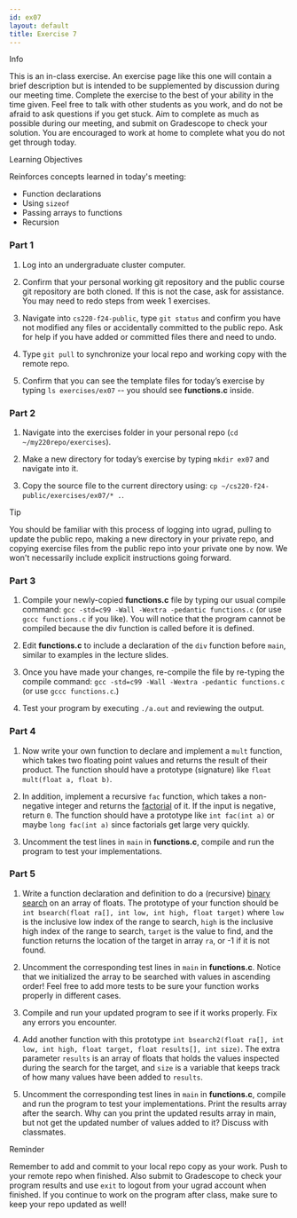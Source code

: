 ```yaml
---
id: ex07
layout: default
title: Exercise 7
---
```


<div class='admonition info'>
<div class='title'>Info</div>
<div class='content'>
<p>This is an in-class exercise. An exercise page like this one will contain a brief description but is intended to be supplemented by discussion during our meeting time. Complete the exercise to the best of your ability in the time given. Feel free to talk with other students as you work, and do not be afraid to ask questions if you get stuck. Aim to complete as much as possible during our meeting, and submit on Gradescope to check your solution. You are encouraged to work at home to complete what you do not get through today.</p>
</div>
</div>

<div class='admonition tip'>
<div class='title'>Learning Objectives</div>
<div class='content'>
<p>Reinforces concepts learned in today's meeting:</p>
<ul>
<li>Function declarations</li>
<li>Using <code>sizeof</code></li>
<li>Passing arrays to functions</li>
<li>Recursion</li>
</ul>
</div>
</div>

### Part 1
1.	Log into an undergraduate cluster computer.

2.	Confirm that your personal working git repository and the public course git repository are both cloned.  If this is not the case, ask for assistance.  You may need to redo steps from week 1 exercises.

3.	Navigate into `cs220-f24-public`, type `git status` and confirm you have not modified any files or accidentally committed to the public repo. Ask for help if you have added or committed files there and need to undo.

4.	Type `git pull` to synchronize your local repo and working copy with the remote repo.

5.	Confirm that you can see the template files for today’s exercise by typing `ls exercises/ex07` -- you should see **functions.c** inside.


### Part 2
1.	Navigate into the exercises folder in your personal repo (`cd ~/my220repo/exercises`).

2.	Make a new directory for today’s exercise by typing `mkdir ex07` and navigate into it.

3.	Copy the source file to the current directory using: `cp ~/cs220-f24-public/exercises/ex07/* .`.

<div class='admonition tip'>
<div class='title'>Tip</div>
<div class='content'>
<p>You should be familiar with this process of logging into ugrad, pulling to update the public repo, making a new directory in your private repo, and copying exercise files from the public repo into your private one by now. We won't necessarily include explicit instructions going forward.</p>
</div>
</div>

### Part 3
1.	Compile your newly-copied **functions.c** file by typing our usual compile command: `gcc -std=c99 -Wall -Wextra -pedantic functions.c` (or use `gccc functions.c` if you like). You will notice that the program cannot be compiled because the div function is called before it is defined.

2.	Edit **functions.c** to include a declaration of the `div` function before `main`, similar to examples in the lecture slides.

3.	Once you have made your changes, re-compile the file by re-typing the compile command: `gcc -std=c99 -Wall -Wextra -pedantic functions.c` (or use `gccc functions.c`.)

4.	Test your program by executing `./a.out` and reviewing the output.

### Part 4
1.	Now write your own function to declare and implement a `mult` function, which takes two floating point values and returns the result of their product. The function should have a prototype (signature) like `float mult(float a, float b)`.

2.	In addition, implement a recursive `fac` function, which takes a non-negative integer and returns the [factorial](https://en.wikipedia.org/wiki/Factorial) of it.  If the input is negative, return `0`. The function should have a prototype like `int fac(int a)` or maybe `long fac(int a)` since factorials get large very quickly.

3.	Uncomment the test lines in `main` in **functions.c**, compile and run the program to test your implementations.

### Part 5

1.	Write a function declaration and definition to do a (recursive) [binary search](https://en.wikipedia.org/wiki/Binary_search_algorithm) on an array of floats. The prototype of your function should be `int bsearch(float ra[], int low, int high, float target)` where `low` is the inclusive low index of the range to search, `high` is the inclusive high index of the range to search, `target` is the value to find, and the function returns the location of the target in array `ra`, or -1 if it is not found.

2.	Uncomment the corresponding test lines in `main` in **functions.c**. Notice that we initialized the array to be searched with values in ascending order! Feel free to add more tests to be sure your function works properly in different cases.

3.	Compile and run your updated program to see if it works properly. Fix any errors you encounter.

4.  Add another function with this prototype `int bsearch2(float ra[], int low, int high, float target, float results[], int size)`. The extra parameter `results` is an array of floats that holds the values inspected during the search for the target, and `size`  is a variable that keeps track of how many values have been added to `results`.

5.  Uncomment the corresponding test lines in `main` in **functions.c**, compile and run the program to test your implementations. Print the results array after the search. Why can you print the updated results array in main, but not get the updated number of values added to it? Discuss with classmates.

<div class='admonition tip'>
<div class='title'>Reminder</div>
<div class='content'>
<p>Remember to add and commit to your local repo copy as your work. Push to your remote repo when finished. Also submit to Gradescope to check your program results and use <code>exit</code> to logout from your ugrad account when finished. If you continue to work on the program after class, make sure to keep your repo updated as well!</p>
</div>
</div>
